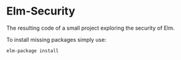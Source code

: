 # Elm-Security
The resulting code of a small project exploring the security of Elm.

To install missing packages simply use:
``` Bash
elm-package install
```
